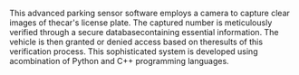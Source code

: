 This advanced parking sensor software employs a camera to capture clear images of thecar's license plate. The captured number is meticulously verified through a secure databasecontaining essential information. The vehicle is then granted or denied access based on theresults of this verification process. This sophisticated system is developed using acombination of Python and C++ programming languages.
